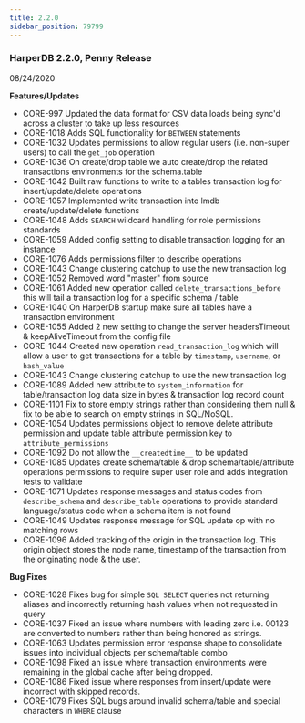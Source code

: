 ```yaml
---
title: 2.2.0
sidebar_position: 79799
---
```


### HarperDB 2.2.0, Penny Release
08/24/2020

**Features/Updates**

* CORE-997 Updated the data format for CSV data loads being sync'd across a cluster to take up less resources 
* CORE-1018 Adds SQL functionality for `BETWEEN` statements 
* CORE-1032 Updates permissions to allow regular users (i.e. non-super users) to call the `get_job` operation 
* CORE-1036 On create/drop table we auto create/drop the related transactions environments for the schema.table 
* CORE-1042 Built raw functions to write to a tables transaction log for insert/update/delete operations 
* CORE-1057 Implemented write transaction into lmdb create/update/delete functions 
* CORE-1048 Adds `SEARCH` wildcard handling for role permissions standards 
* CORE-1059 Added config setting to disable transaction logging for an instance 
* CORE-1076 Adds permissions filter to describe operations 
* CORE-1043 Change clustering catchup to use the new transaction log 
* CORE-1052 Removed word "master" from source 
* CORE-1061 Added new operation called `delete_transactions_before` this will tail a transaction log for a specific schema / table 
* CORE-1040 On HarperDB startup make sure all tables have a transaction environment 
* CORE-1055 Added 2 new setting to change the server headersTimeout & keepAliveTimeout from the config file 
* CORE-1044 Created new operation `read_transaction_log` which will allow a user to get transactions for a table by `timestamp`, `username`, or `hash_value` 
* CORE-1043 Change clustering catchup to use the new transaction log 
* CORE-1089 Added new attribute to `system_information` for table/transaction log data size in bytes & transaction log record count 
* CORE-1101 Fix to store empty strings rather than considering them null & fix to be able to search on empty strings in SQL/NoSQL. 
* CORE-1054 Updates permissions object to remove delete attribute permission and update table attribute permission key to `attribute_permissions` 
* CORE-1092 Do not allow the `__createdtime__` to be updated 
* CORE-1085 Updates create schema/table & drop schema/table/attribute operations permissions to require super user role and adds integration tests to validate 
* CORE-1071 Updates response messages and status codes from `describe_schema` and `describe_table` operations to provide standard language/status code when a schema item is not found 
* CORE-1049 Updates response message for SQL update op with no matching rows 
* CORE-1096 Added tracking of the origin in the transaction log. This origin object stores the node name, timestamp of the transaction from the originating node & the user.

**Bug Fixes**

* CORE-1028 Fixes bug for simple `SQL SELECT` queries not returning aliases and incorrectly returning hash values when not requested in query 
* CORE-1037 Fixed an issue where numbers with leading zero i.e. 00123 are converted to numbers rather than being honored as strings. 
* CORE-1063 Updates permission error response shape to consolidate issues into individual objects per schema/table combo 
* CORE-1098 Fixed an issue where transaction environments were remaining in the global cache after being dropped. 
* CORE-1086 Fixed issue where responses from insert/update were incorrect with skipped records. 
* CORE-1079 Fixes SQL bugs around invalid schema/table and special characters in `WHERE` clause